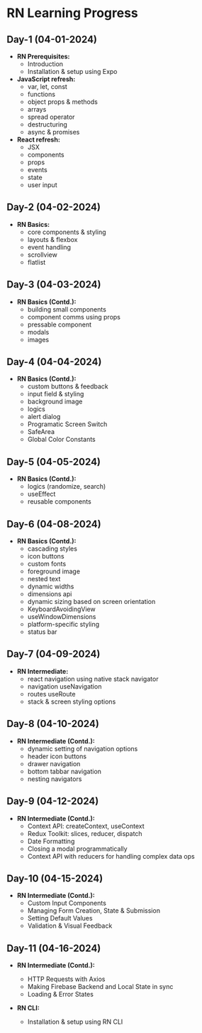 # RN Learning Progress

## Day-1 (04-01-2024)

- **RN Prerequisites:**
  - Introduction
  - Installation & setup using Expo
- **JavaScript refresh:**
  - var, let, const
  - functions
  - object props & methods
  - arrays
  - spread operator
  - destructuring
  - async & promises
- **React refresh:**
  - JSX
  - components
  - props
  - events
  - state
  - user input

## Day-2 (04-02-2024)

- **RN Basics:**
  - core components & styling
  - layouts & flexbox
  - event handling
  - scrollview
  - flatlist

## Day-3 (04-03-2024)

- **RN Basics (Contd.):**
  - building small components
  - component comms using props
  - pressable component
  - modals
  - images

## Day-4 (04-04-2024)

- **RN Basics (Contd.):**
  - custom buttons & feedback
  - input field & styling
  - background image
  - logics
  - alert dialog
  - Programatic Screen Switch
  - SafeArea
  - Global Color Constants

## Day-5 (04-05-2024)

- **RN Basics (Contd.):**
  - logics (randomize, search)
  - useEffect
  - reusable components

## Day-6 (04-08-2024)

- **RN Basics (Contd.):**
  - cascading styles
  - icon buttons
  - custom fonts
  - foreground image
  - nested text
  - dynamic widths
  - dimensions api
  - dynamic sizing based on screen orientation
  - KeyboardAvoidingView
  - useWindowDimensions
  - platform-specific styling
  - status bar

## Day-7 (04-09-2024)

- **RN Intermediate:**
  - react navigation using native stack navigator
  - navigation useNavigation
  - routes useRoute
  - stack & screen styling options

## Day-8 (04-10-2024)

- **RN Intermediate (Contd.):**
  - dynamic setting of navigation options
  - header icon buttons
  - drawer navigation
  - bottom tabbar navigation
  - nesting navigators

## Day-9 (04-12-2024)

- **RN Intermediate (Contd.):**
  - Context API: createContext, useContext
  - Redux Toolkit: slices, reducer, dispatch
  - Date Formatting
  - Closing a modal programmatically
  - Context API with reducers for handling complex data ops

## Day-10 (04-15-2024)

- **RN Intermediate (Contd.):**
  - Custom Input Components
  - Managing Form Creation, State & Submission
  - Setting Default Values
  - Validation & Visual Feedback

## Day-11 (04-16-2024)

- **RN Intermediate (Contd.):**

  - HTTP Requests with Axios
  - Making Firebase Backend and Local State in sync
  - Loading & Error States

- **RN CLI:**
  - Installation & setup using RN CLI
